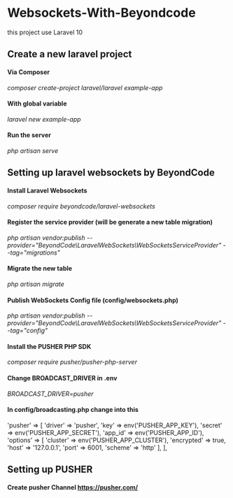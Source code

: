 # Websockets-With-Beyondcode
this project use Laravel 10

## Create a new laravel project 
#### Via Composer
_composer create-project laravel/laravel example-app_

#### With global variable
_laravel new example-app_

#### Run the server
_php artisan serve_


## Setting up laravel websockets by BeyondCode
#### Install Laravel Websockets
_composer require beyondcode/laravel-websockets_

#### Register the service provider (will be generate a new table migration)
_php artisan vendor:publish --provider="BeyondCode\LaravelWebSockets\WebSocketsServiceProvider" --tag="migrations"_

#### Migrate the new table
_php artisan migrate_

#### Publish WebSockets Config file (config/websockets.php)
_php artisan vendor:publish --provider="BeyondCode\LaravelWebSockets\WebSocketsServiceProvider" --tag="config"_

#### Install the PUSHER PHP SDK
_composer require pusher/pusher-php-server_


#### Change **BROADCAST_DRIVER** in **.env**
_BROADCAST_DRIVER=pusher_


#### In config/broadcasting.php change into this
'pusher' => [
  'driver' => 'pusher',
  'key' => env('PUSHER_APP_KEY'),
  'secret' => env('PUSHER_APP_SECRET'),
  'app_id' => env('PUSHER_APP_ID'),
  'options' => [
    'cluster' => env('PUSHER_APP_CLUSTER'),
    'encrypted' => true,
    'host' => '127.0.0.1',
    'port' => 6001,
    'scheme' => 'http'
  ],
],


## Setting up PUSHER
#### Create pusher Channel https://pusher.com/
